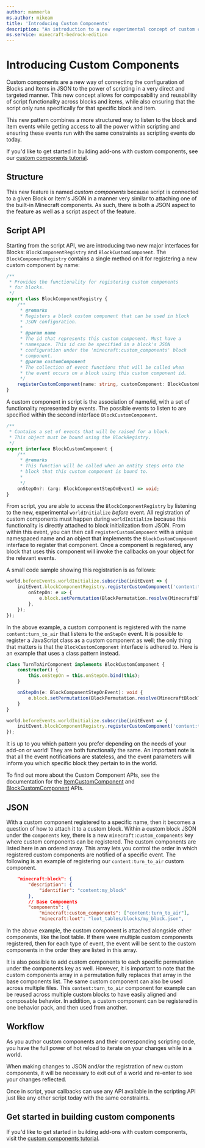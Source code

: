 ```yaml
---
author: mammerla
ms.author: mikeam
title: 'Introducing Custom Components'
description: "An introduction to a new experimental concept of custom components."
ms.service: minecraft-bedrock-edition
---
```


# Introducing Custom Components

Custom components are a new way of connecting the configuration of Blocks and Items in JSON to the power of scripting in a very direct and targeted manner. This new concept allows for composability and reusability of script functionality across blocks and items, while also ensuring that the script only runs specifically for that specific block and item.

This new pattern combines a more structured way to listen to the block and item events while getting access to all the power within scripting and ensuring these events run with the same constraints as scripting events do today.

If you'd like to get started in building add-ons with custom components, see our [custom components tutorial](./CustomComponentsTutorial.md).

## Structure

This new feature is named _custom components_ because script is connected to a given Block or Item's JSON in a manner very similar to attaching one of the built-in Minecraft components. As such, there is both a JSON aspect to the feature as well as a script aspect of the feature.

## Script API

Starting from the script API, we are introducing two new major interfaces for Blocks: `BlockComponentRegistry` and `BlockCustomComponent`. The `BlockComponentRegistry` contains a single method on it for registering a new custom component by name:

```typescript
/**
 * Provides the functionality for registering custom components
 * for blocks.
 */
export class BlockComponentRegistry {
    /**
     * @remarks
     * Registers a block custom component that can be used in block
     * JSON configuration.
     *
     * @param name
     * The id that represents this custom component. Must have a
     * namespace. This id can be specified in a block's JSON
     * configuration under the 'minecraft:custom_components' block
     * component.
     * @param customComponent
     * The collection of event functions that will be called when
     * the event occurs on a block using this custom component id.
     */
    registerCustomComponent(name: string, customComponent: BlockCustomComponent): void;
}
```

A custom component in script is the association of name/id, with a set of functionality represented by events. The possible events to listen to are specified within the second interface `BlockCustomComponent`.

```typescript
/**
 * Contains a set of events that will be raised for a block.
 * This object must be bound using the BlockRegistry.
 */
export interface BlockCustomComponent {
    /**
     * @remarks
     * This function will be called when an entity steps onto the
     * block that this custom component is bound to.
     *
     */
    onStepOn?: (arg: BlockComponentStepOnEvent) => void;
}
```

From script, you are able to access the `BlockComponentRegistry` by listening to the new, experimental `worldInitialize` _before_ event. All registration of custom components must happen during `worldInitialize` because this functionality is directly attached to block initialization from JSON. From within this event, you can then call `registerCustomComponent` with a unique namespaced name and an object that implements the `BlockCustomComponent` interface to register that component. Once a component is registered, any block that uses this component will invoke the callbacks on your object for the relevant events.

A small code sample showing this registration is as follows:

```typescript
world.beforeEvents.worldInitialize.subscribe(initEvent => {
    initEvent.blockComponentRegistry.registerCustomComponent('content:turn_to_air', {
        onStepOn: e => {
            e.block.setPermutation(BlockPermutation.resolve(MinecraftBlockTypes.Air));
        },
    });
});
```

In the above example, a custom component is registered with the name `content:turn_to_air` that listens to the `onStepOn` event.
It is possible to register a JavaScript class as a custom component as well; the only thing that matters is that the `BlockCustomComponent` interface is adhered to. Here is an example that uses a class pattern instead.

```typescript
class TurnToAirComponent implements BlockCustomComponent {
    constructor() {
        this.onStepOn = this.onStepOn.bind(this);
    }

    onStepOn(e: BlockComponentStepOnEvent): void {
        e.block.setPermutation(BlockPermutation.resolve(MinecraftBlockTypes.Air));
    }
}

world.beforeEvents.worldInitialize.subscribe(initEvent => {
    initEvent.blockComponentRegistry.registerCustomComponent('content:turn_to_air', new TurnToAirComponent());
});
```

It is up to you which pattern you prefer depending on the needs of your add-on or world! They are both functionally the same. An important note is that all the event notifications are stateless, and the event parameters will inform you which specific block they pertain to in the world.

To find out more about the Custom Component APIs, see the documentation for the [ItemCustomComponent](../ScriptAPI/minecraft/server/ItemCustomComponent.md) and [BlockCustomComponent](../ScriptAPI/minecraft/server/BlockCustomComponent.md) APIs.

## JSON

With a custom component registered to a specific name, then it becomes a question of how to attach it to a custom block.
Within a custom block JSON under the `components` key, there is a new `minecraft:custom_components` key where custom components can be registered. The custom components are listed here in an ordered array. This array lets you control the order in which registered custom components are notified of a specific event. The following is an example of registering our `content:turn_to_air` custom component.

```JSON
    "minecraft:block": {
        "description": {
            "identifier": "content:my_block"
        },
        // Base Components
        "components": {
            "minecraft:custom_components": ["content:turn_to_air"],
            "minecraft:loot": "loot_tables/blocks/my_block.json",
```

In the above example, the custom component is attached alongside other components, like the loot table. If there were multiple custom components registered, then for each type of event, the event will be sent to the custom components in the order they are listed in this array.

It is also possible to add custom components to each specific permutation under the components key as well. However, it is important to note that the custom components array in a permutation fully replaces that array in the base components list.
The same custom component can also be used across multiple files. This `content:turn_to_air` component for example can be reused across multiple custom blocks to have easily aligned and composable behavior. In addition, a custom component can be registered in one behavior pack, and then used from another.

## Workflow

As you author custom components and their corresponding scripting code, you have the full power of hot reload to iterate on your changes while in a world.

When making changes to JSON and/or the registration of new custom components, it will be necessary to exit out of a world and re-enter to see your changes reflected.

Once in script, your callbacks can use any API available in the scripting API just like any other script today with the same constraints. 

## Get started in building custom components

If you'd like to get started in building add-ons with custom components, visit the [custom components tutorial](./CustomComponentsTutorial.md).
